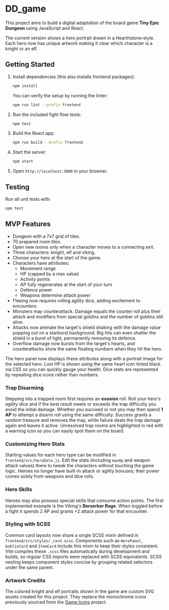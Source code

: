 # DD_game

This project aims to build a digital adaptation of the board game **Tiny Epic Dungeon** using JavaScript and React.

The current version shows a hero portrait drawn in a Hearthstone‑style. Each hero now has unique artwork making it clear which character is a knight or an elf.

## Getting Started

1. Install dependencies (this also installs frontend packages):
   ```bash
   npm install
   ```
   You can verify the setup by running the linter:
   ```bash
   npm run lint --prefix frontend
   ```
2. Run the included fight flow tests:
   ```bash
   npm test
   ```
3. Build the React app:
   ```bash
   npm run build --prefix frontend
   ```
4. Start the server:
   ```bash
   npm start
   ```

5. Open `http://localhost:3000` in your browser.

## Testing

Run all unit tests with:
```bash
npm test
```

## MVP Features
- Dungeon with a 7x7 grid of tiles.
- 70 prepared room tiles.
- Open new rooms only when a character moves to a connecting exit.
- Three characters: knight, elf and viking.
- Choose your hero at the start of the game.
- Characters have attributes:
  - Movement range
  - HP (capped by a max value)
  - Activity points
  - AP fully regenerates at the start of your turn
  - Defence power
  - Weapons determine attack power
- Fleeing now requires rolling agility dice, adding excitement to encounters.
- Monsters may counterattack. Damage equals the counter roll plus their attack
  and modifiers from special goblins and the number of goblins still alive.
- Attacks now animate the target's shield shaking with the damage value popping
  out on a starburst background. Big hits can even shatter the shield in a
  burst of light, permanently removing its defence.
- Overflow damage now bursts from the target's hearts, and counterattacks show
  the same floating numbers when they hit the hero.

The hero panel now displays these attributes along with a portrait image for the selected hero. Lost HP is shown using the same heart icon tinted black via CSS so you can quickly gauge your health. Dice stats are represented by repeating dice icons rather than numbers.

### Trap Disarming

Stepping into a trapped room first requires an **evasion** roll. Roll your hero's *agility* dice and if the best result meets or exceeds the trap difficulty you avoid the initial damage. Whether you succeed or not you may then spend **1 AP** to attempt a disarm roll using the same difficulty. Success grants a random treasure and removes the trap, while failure deals the trap damage again and leaves it active. Unresolved trap rooms are highlighted in red with a warning icon so you can easily spot them on the board.

### Customizing Hero Stats

Starting values for each hero type can be modified in
`frontend/src/heroData.js`. Edit the stats (including `maxHp` and weapon attack
values) there to tweak the characters without touching the game logic. Heroes no
longer have built-in attack or agility bonuses; their power comes solely from
weapons and dice rolls.

### Hero Skills

Heroes may also possess special skills that consume action points. The first
implemented example is the Viking's **Berserker Rage**. When toggled before a
fight it spends 2 AP and grants +2 attack power for that encounter.

### Styling with SCSS

Common card layouts now share a single SCSS mixin defined in
`frontend/src/styles/_card.scss`. Components such as `HeroPanel`, `GoblinCard`
and `ItemCard` include this mixin to keep their styles consistent. Vite compiles
these `.scss` files automatically during development and builds, so regular CSS
imports were replaced with SCSS equivalents. SCSS nesting keeps component styles
concise by grouping related selectors under the same parent.

### Artwork Credits

The colored knight and elf portraits shown in the game are custom SVG assets
created for this project. They replace the monochrome icons previously sourced
from the [Game Icons](https://game-icons.net/) project.

